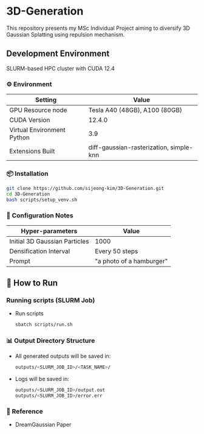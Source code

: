 # 3D-Generation

This repository presents my MSc Individual Project aiming to diversify 3D Gaussian Splatting using repulsion mechanism.

## Development Environment
SLURM-based HPC cluster with CUDA 12.4

### ⚙️ Environment
| Setting                         | Value                                                          |
| ------------------------------- | -------------------------------------------------------------- |
| GPU Resource node                | Tesla A40 (48GB), A100 (80GB) |
| CUDA Version                     | 12.4.0                                                         |
| Virtual Environment Python       | 3.9                                                            |
| Extensions Built | diff-gaussian-rasterization, simple-knn |

### 📦 Installation

```bash
git clone https://github.com/sijeong-kim/3D-Generation.git
cd 3D-Generation
bash scripts/setup_venv.sh
```

### 📌 Configuration Notes

| Hyper-parameters | Value |
| ----------------------- | ----------------------- |
| Initial 3D Gaussian Particles    | 1000                                                           |
| Densification Interval           | Every 50 steps                                                 |
| Prompt                   | "a photo of a hamburger"                                       |



## 🚀 How to Run

### Running scripts (SLURM Job)

- Run scripts
    ```bash
    sbatch scripts/run.sh
    ```

### 📊 Output Directory Structure

- All generated outputs will be saved in:
    ```bash
    outputs/<SLURM_JOB_ID>/<TASK_NAME>/
    ```
- Logs will be saved in:
    ```bash
    outputs/<SLURM_JOB_ID>/output.out
    outputs/<SLURM_JOB_ID>/error.err
    ```
    
### 🔗 Reference
- DreamGaussian Paper

